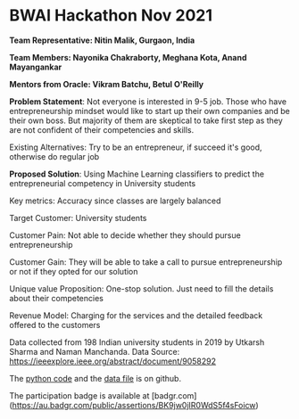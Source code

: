 # BWAI Hackathon Nov 2021

**Team Representative: Nitin Malik, Gurgaon, India**

**Team Members: Nayonika Chakraborty, Meghana Kota, Anand Mayangankar**

**Mentors from Oracle: Vikram Batchu, Betul O'Reilly**

**Problem Statement**: Not everyone is interested in 9-5 job. Those who have entrepreneurship mindset would like to start up their own companies and be their own boss. But majority of them are skeptical to take first step as they are not confident of their competencies and skills.

Existing Alternatives: Try to be an entrepreneur, if succeed it's good, otherwise do regular job

**Proposed Solution**: Using Machine Learning classifiers to predict the entrepreneurial competency in University students

Key metrics: Accuracy since classes are largely balanced

Target Customer: University students

Customer Pain: Not able to decide whether they should pursue entrepreneurship

Customer Gain: They will be able to take a call to pursue entrepreneurship or not if they opted for our solution

Unique value Proposition: One-stop solution. Just need to fill the details about their competencies

Revenue Model: Charging for the services and the detailed feedback offered to the customers

Data collected from 198 Indian university students in 2019 by Utkarsh Sharma and Naman Manchanda. 
Data Source: https://ieeexplore.ieee.org/abstract/document/9058292

The [python code](https://github.com/drnitinmalik/BWAI-Hackathon-2021/blob/main/binary-classifier.ipynb) and the [data file](https://github.com/drnitinmalik/BWAI-Hackathon-2021/blob/main/data.csv) is on github.

The participation badge is available at [badgr.com] (https://au.badgr.com/public/assertions/BK9jw0jIR0WdS5f4sFoicw)

